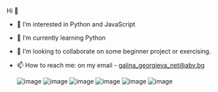   Hi 👋

 - 👀 I’m interested in Python and JavaScript
 - 🌱 I’m currently learning Python

 - 💞️ I’m looking to collaborate on some beginner project or exercising.
 - 📫 How to reach me: on my email - galina_georgieva_net@abv.bg

   ![image](https://user-images.githubusercontent.com/103485495/175935908-5bfe560c-cda0-4afd-b56a-bf798996b2c3.png) ![image](https://user-images.githubusercontent.com/103485495/175935957-de196d25-5e9d-4203-9fab-520fc2dc915d.png) ![image](https://user-images.githubusercontent.com/103485495/175936020-f51e91a9-a1a2-449a-a528-f0223442eecd.png) ![image](https://user-images.githubusercontent.com/103485495/175936318-3a72144f-99a9-4ef7-b684-cad501d475fa.png) ![image](https://user-images.githubusercontent.com/103485495/175936365-0ada1805-fe60-4255-97af-72a8dea8dc35.png) ![image](https://user-images.githubusercontent.com/103485495/175936422-2486bbba-9539-413c-825c-f48281bc62cc.png)







<!---
GalkaKG/GalkaKG is a ✨ special ✨ repository because its `README.md` (this file) appears on your GitHub profile.
You can click the Preview link to take a look at your changes.

--->
